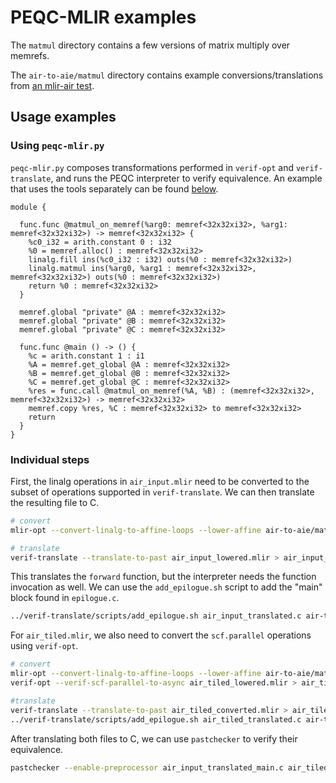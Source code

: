 # PEQC-MLIR examples

The `matmul` directory contains a few versions of matrix multiply over memrefs.

The `air-to-aie/matmul` directory contains example conversions/translations from
[an mlir-air test](https://github.com/Xilinx/mlir-air/blob/9f75b4658e2e732bc093882ff2c88942f7d3555d/test/xrt/01_air_to_npu/aie.py).

## Usage examples

### Using `peqc-mlir.py`

`peqc-mlir.py` composes transformations performed in `verif-opt` and `verif-translate`, and runs the PEQC interpreter to verify equivalence.
An example that uses the tools separately can be found
[below](#individual-steps).



```mlir
module {

  func.func @matmul_on_memref(%arg0: memref<32x32xi32>, %arg1: memref<32x32xi32>) -> memref<32x32xi32> {
    %c0_i32 = arith.constant 0 : i32
    %0 = memref.alloc() : memref<32x32xi32>
    linalg.fill ins(%c0_i32 : i32) outs(%0 : memref<32x32xi32>)
    linalg.matmul ins(%arg0, %arg1 : memref<32x32xi32>, memref<32x32xi32>) outs(%0 : memref<32x32xi32>)
    return %0 : memref<32x32xi32>
  }

  memref.global "private" @A : memref<32x32xi32>
  memref.global "private" @B : memref<32x32xi32>
  memref.global "private" @C : memref<32x32xi32>

  func.func @main () -> () {
    %c = arith.constant 1 : i1
    %A = memref.get_global @A : memref<32x32xi32>
    %B = memref.get_global @B : memref<32x32xi32>
    %C = memref.get_global @C : memref<32x32xi32>
    %res = func.call @matmul_on_memref(%A, %B) : (memref<32x32xi32>, memref<32x32xi32>) -> memref<32x32xi32>
    memref.copy %res, %C : memref<32x32xi32> to memref<32x32xi32>
    return
  }
}
```




### Individual steps


First, the linalg operations in `air_input.mlir` need to be converted to the subset of operations supported in `verif-translate`.
We can then translate the resulting file to C.

```bash
# convert
mlir-opt --convert-linalg-to-affine-loops --lower-affine air-to-aie/matmul/mm-16/air_input.mlir > air_input_lowered.mlir

# translate
verif-translate --translate-to-past air_input_lowered.mlir > air_input_translated.c
```

This translates the `forward` function, but the interpreter needs the function invocation as well.
We can use the `add_epilogue.sh` script to add the "main" block found in `epilogue.c`.

```bash
../verif-translate/scripts/add_epilogue.sh air_input_translated.c air-to-aie/matmul/mm-16/epilogue.c air_input_translated_main.c
```

For `air_tiled.mlir`, we also need to convert the `scf.parallel` operations using `verif-opt`.

```bash
# convert
mlir-opt --convert-linalg-to-affine-loops --lower-affine air-to-aie/matmul/mm-16/air_tiled.mlir > air_tiled_lowered.mlir
verif-opt --verif-scf-parallel-to-async air_tiled_lowered.mlir > air_tiled_converted.mlir

#translate
verif-translate --translate-to-past air_tiled_converted.mlir > air_tiled_translated.c
../verif-translate/scripts/add_epilogue.sh air_tiled_translated.c air-to-aie/matmul/mm-16/epilogue.c air_tiled_translated_main.c
```

After translating both files to C, we can use `pastchecker` to verify their equivalence.

```bash
pastchecker --enable-preprocessor air_input_translated_main.c air_tiled_translated_main.c A,B,C
```
